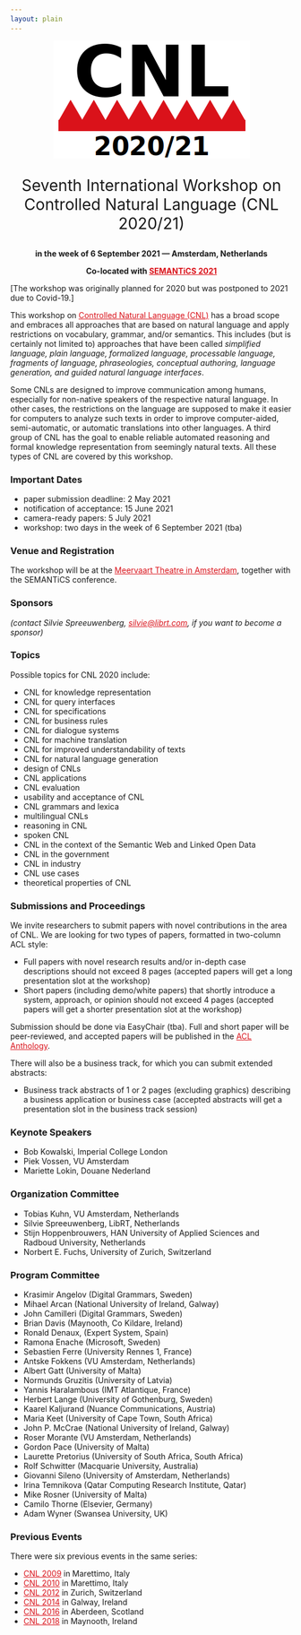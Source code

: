```yaml
---
layout: plain
---
```

<style>
a { color: #da121a; }
#main_content a:hover { color: #da121a; }
</style>
<p align="middle"><img src="cnl2020logo.png"/></p>
<!--
<p class="tabs" align="middle">
<a href="cnl2018program.html">Program</a> | <a href="cnl2018pd.html">Posters/Demos</a> | <a href="cnl2018speakers.html">Invited Speakers</a>  | <a href="cnl2018info.html">Info for Participants</a> | <a href="cnl2018SM.html">Social Media</a>
</p>
-->
<p align="middle" style="font-size:200%">Seventh International Workshop on Controlled Natural Language (CNL 2020/21)</p>
<p align="middle"><strong>in the week of 6 September 2021 — Amsterdam, Netherlands</strong></p>
<p align="middle"><strong>Co-located with <a href="https://2021-eu.semantics.cc/">SEMANTiCS 2021</a></strong></p>

<!--
<p align="middle">Sponsors:</p>
<p>
<a href="https://www.digitalgrammars.com"><img src="DigitalGrammarsLogo.svg" width="230"/></a>
<a href="https://www.sfi.ie"><img src="SFILogo.png" width="225"/></a>
<a href="https://www.maynoothuniversity.ie"><img src="MaynoothUniversityLogo.png" width="140"/></a>
</p>
-->

[The workshop was originally planned for 2020 but was postponed to 2021 due to Covid-19.]

This workshop on [Controlled Natural Language (CNL)](index.html) has a broad
scope and embraces all approaches that are based on natural language and apply
restrictions on vocabulary, grammar, and/or semantics. This includes (but is
certainly not limited to) approaches that have been called _simplified language,
plain language, formalized language, processable language, fragments of
language, phraseologies, conceptual authoring, language generation, and guided
natural language interfaces_.

Some CNLs are designed to improve communication among humans, especially for
non-native speakers of the respective natural language. In other cases, the
restrictions on the language are supposed to make it easier for computers to
analyze such texts in order to improve computer-aided, semi-automatic, or
automatic translations into other languages. A third group of CNL has the goal
to enable reliable automated reasoning and formal knowledge representation from
seemingly natural texts. All these types of CNL are covered by this workshop.


### Important Dates

- paper submission deadline: 2 May 2021
- notification of acceptance: 15 June 2021
- camera-ready papers: 5 July 2021
- workshop: two days in the week of 6 September 2021 (tba)

### Venue and Registration

The workshop will be at the [Meervaart Theatre in Amsterdam](https://2020-eu.semantics.cc/venue), together with the SEMANTiCS conference.

<!--
You can register via the [SEMANTiCS registration system](https://2020-eu.semantics.cc/prices). The "CNL only" option costs €200, plus €42 taxes. (If you cannot afford this, contact us and we will see what we can do for you.)
-->


### Sponsors

_(contact Silvie Spreeuwenberg, silvie@librt.com, if you want to become a sponsor)_


### Topics

Possible topics for CNL 2020 include:

- CNL for knowledge representation
- CNL for query interfaces
- CNL for specifications
- CNL for business rules
- CNL for dialogue systems
- CNL for machine translation
- CNL for improved understandability of texts
- CNL for natural language generation
- design of CNLs
- CNL applications
- CNL evaluation
- usability and acceptance of CNL
- CNL grammars and lexica
- multilingual CNLs
- reasoning in CNL
- spoken CNL
- CNL in the context of the Semantic Web and Linked Open Data
- CNL in the government
- CNL in industry
- CNL use cases
- theoretical properties of CNL

### Submissions and Proceedings

We invite researchers to submit papers with novel contributions in the area of CNL. We are looking for two types of papers, formatted in two-column ACL style:

- Full papers with novel research results and/or in-depth case descriptions should not exceed 8 pages (accepted papers will get a long presentation slot at the workshop)
- Short papers (including demo/white papers) that shortly introduce a system, approach, or opinion should not exceed 4 pages (accepted papers will get a shorter presentation slot at the workshop)

Submission should be done via EasyChair <!--[here](https://easychair.org/conferences/?conf=cnl2020)-->(tba). Full and short paper will be peer-reviewed, and accepted papers will be published in the [ACL Anthology](https://www.aclweb.org/anthology/).

There will also be a business track, for which you can submit extended abstracts:

- Business track abstracts of 1 or 2 pages (excluding graphics) describing a business application or business case (accepted abstracts will get a presentation slot in the business track session)


### Keynote Speakers

- Bob Kowalski, Imperial College London
- Piek Vossen, VU Amsterdam
- Mariette Lokin, Douane Nederland


### Organization Committee

- Tobias Kuhn, VU Amsterdam, Netherlands
- Silvie Spreeuwenberg, LibRT, Netherlands
- Stijn Hoppenbrouwers, HAN University of Applied Sciences and Radboud University, Netherlands
- Norbert E. Fuchs, University of Zurich, Switzerland 


### Program Committee

- Krasimir Angelov (Digital Grammars, Sweden)
- Mihael Arcan (National University of Ireland, Galway)
- John Camilleri (Digital Grammars, Sweden)
- Brian Davis (Maynooth, Co Kildare, Ireland)
- Ronald Denaux, (Expert System, Spain)
- Ramona Enache (Microsoft, Sweden)
- Sebastien Ferre (University Rennes 1, France)
- Antske Fokkens (VU Amsterdam, Netherlands)
- Albert Gatt (University of Malta)
- Normunds Gruzitis (University of Latvia)
- Yannis Haralambous (IMT Atlantique, France)
- Herbert Lange (University of Gothenburg, Sweden)
- Kaarel Kaljurand (Nuance Communications, Austria)
- Maria Keet (University of Cape Town, South Africa)
- John P. McCrae (National University of Ireland, Galway)
- Roser	Morante	(VU Amsterdam, Netherlands)
- Gordon Pace (University of Malta)
- Laurette Pretorius (University of South Africa, South Africa)
- Rolf Schwitter (Macquarie University, Australia)
- Giovanni Sileno (University of Amsterdam, Netherlands)
- Irina Temnikova (Qatar Computing Research Institute, Qatar)
- Mike Rosner (University of Malta)
- Camilo Thorne (Elsevier, Germany)
- Adam Wyner (Swansea University, UK)


### Previous Events

There were six previous events in the same series:

- [CNL 2009](http://attempto.ifi.uzh.ch/site/cnl2009/) in Marettimo, Italy
- [CNL 2010](http://staff.um.edu.mt/mros1/cnl2010/index.html) in Marettimo, Italy
- [CNL 2012](http://attempto.ifi.uzh.ch/site/cnl2012/) in Zurich, Switzerland
- [CNL 2014](http://attempto.ifi.uzh.ch/site/cnl2014/) in Galway, Ireland
- [CNL 2016](http://www.sigcnl.org/cnl2016.html) in Aberdeen, Scotland
- [CNL 2018](http://www.sigcnl.org/cnl2018.html) in Maynooth, Ireland


